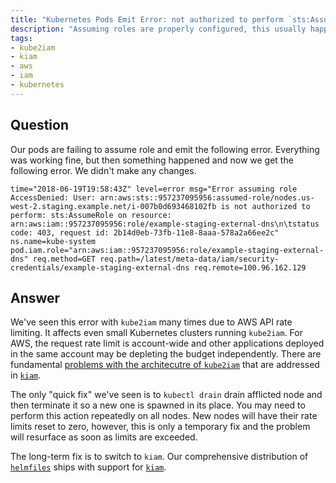 ```yaml
---
title: "Kubernetes Pods Emit Error: not authorized to perform `sts:AssumeRole`"
description: "Assuming roles are properly configured, this usually happens due to AWS API rate limiting. "
tags:
- kube2iam
- kiam
- aws
- iam
- kubernetes
---
```


## Question

Our pods are failing to assume role and emit the following error. Everything was working fine, but then something happened and now we get the following error. We didn't make any changes.

```
time="2018-06-19T19:58:43Z" level=error msg="Error assuming role AccessDenied: User: arn:aws:sts::957237095956:assumed-role/nodes.us-west-2.staging.example.net/i-007b0d693468102fb is not authorized to perform: sts:AssumeRole on resource: arn:aws:iam::957237095956:role/example-staging-external-dns\n\tstatus code: 403, request id: 2b14d0eb-73fb-11e8-8aaa-578a2a66ee2c" ns.name=kube-system pod.iam.role="arn:aws:iam::957237095956:role/example-staging-external-dns" req.method=GET req.path=/latest/meta-data/iam/security-credentials/example-staging-external-dns req.remote=100.96.162.129
```

## Answer

We've seen this error with `kube2iam` many times due to AWS API rate limiting. It affects even small Kubernetes clusters running `kube2iam`. For AWS, the request rate limit is account-wide and other applications deployed in the same account may be depleting the budget independently. There are fundamental [problems with the architecutre of `kube2iam`](https://medium.com/@pingles/kiam-iterating-for-security-and-reliability-5e793ab93ec3) that are addressed in [`kiam`](https://github.com/uswitch/kiam).

The only "quick fix" we've seen is to `kubectl drain` drain afflicted node and then terminate it so a new one is spawned in its place. You may need to perform this action repeatedly on all nodes. New nodes will have their rate limits reset to zero, however, this is only a temporary fix and the problem will resurface as soon as limits are exceeded.

The long-term fix is to switch to `kiam`. Our comprehensive distribution of [`helmfiles`](https://github.com/cloudposse/helmfiles) ships with support for [`kiam`](https://github.com/cloudposse/helmfiles/blob/master/helmfile.d/0020.kiam.yaml).
